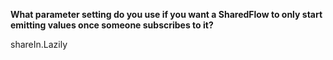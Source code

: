 **What parameter setting do you use if you want a SharedFlow to only start emitting values once someone subscribes to it?**

<div class="hint">
  shareIn.Lazily
</div>

